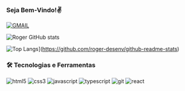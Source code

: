 ### Seja Bem-Vindo!✌️
[![GMAIL](https://img.shields.io/badge/Gmail-D14836?style=for-the-badge&logo=gmail&logoColor=white)](mailto:roger.desenv@gmail.com)

  
![Roger GitHub stats](https://github-readme-stats.vercel.app/api?username=roger-desenv&show_icons=true&theme=noctis_minimus)

![Top Langs](https://github-readme-stats.vercel.app/api/top-langs/?username=roger-desenv&layout=compact&theme=noctis_minimus)](https://github.com/roger-desenv/github-readme-stats)


### 🛠️ Tecnologias e Ferramentas
<div style="display: inline_block">
  <img align="center" alt="html5" src="https://img.shields.io/badge/HTML5-E34F26?style=for-the-badge&logo=html5&logoColor=white">
  <img align="center" alt="css3" src="https://img.shields.io/badge/CSS3-1572B6?style=for-the-badge&logo=css3&logoColor=white">
  <img align="center" alt="javascript" src="https://img.shields.io/badge/JavaScript-F7DF1E?style=for-the-badge&logo=javascript&logoColor=black">
  <img align="center" alt="typescript" src="https://img.shields.io/badge/TypeScript-007ACC?style=for-the-badge&logo=typescript&logoColor=white">
  <img align="center" alt="git" src="https://img.shields.io/badge/GIT-E44C30?style=for-the-badge&logo=git&logoColor=white">
  <img align="center" alt="react" src="https://img.shields.io/badge/React-20232A?style=for-the-badge&logo=react&logoColor=61DAFB">
</div>


